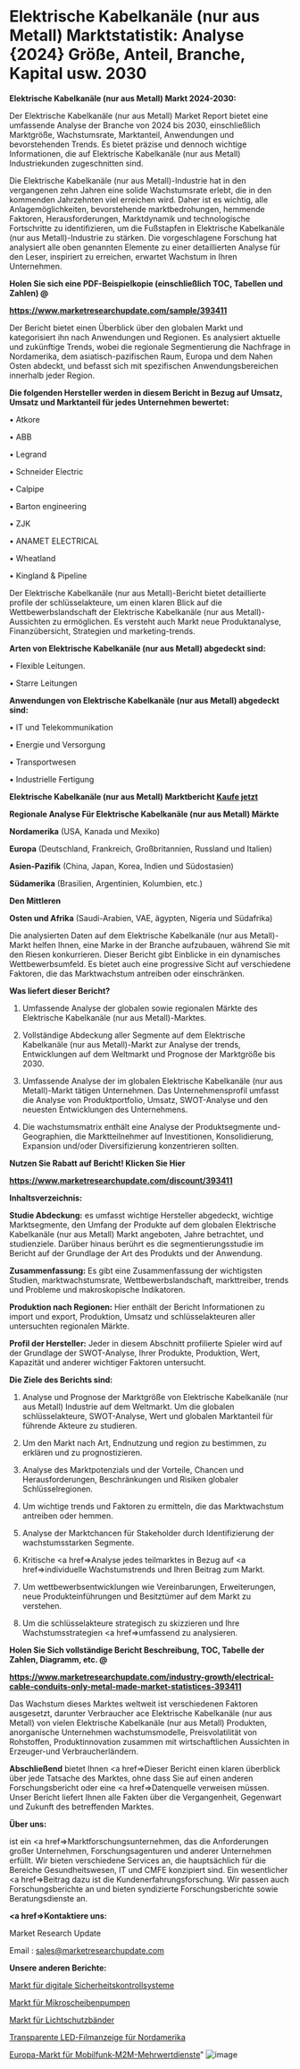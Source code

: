 # Elektrische Kabelkanäle (nur aus Metall) Marktstatistik: Analyse {2024} Größe, Anteil, Branche, Kapital usw. 2030

<strong>Elektrische Kabelkanäle (nur aus Metall) Markt 2024-2030:</strong>

Der Elektrische Kabelkanäle (nur aus Metall) Market Report bietet eine umfassende Analyse der Branche von 2024 bis 2030, einschließlich Marktgröße, Wachstumsrate, Marktanteil, Anwendungen und bevorstehenden Trends. Es bietet präzise und dennoch wichtige Informationen, die auf Elektrische Kabelkanäle (nur aus Metall) Industriekunden zugeschnitten sind.

Die Elektrische Kabelkanäle (nur aus Metall)-Industrie hat in den vergangenen zehn Jahren eine solide Wachstumsrate erlebt, die in den kommenden Jahrzehnten viel erreichen wird. Daher ist es wichtig, alle Anlagemöglichkeiten, bevorstehende marktbedrohungen, hemmende Faktoren, Herausforderungen, Marktdynamik und technologische Fortschritte zu identifizieren, um die Fußstapfen in Elektrische Kabelkanäle (nur aus Metall)-Industrie zu stärken. Die vorgeschlagene Forschung hat analysiert alle oben genannten Elemente zu einer detaillierten Analyse für den Leser, inspiriert zu erreichen, erwartet Wachstum in Ihren Unternehmen.



<strong>Holen Sie sich eine PDF-Beispielkopie (einschließlich TOC, Tabellen und Zahlen) @
</strong>

<strong><a href=https://www.marketresearchupdate.com/sample/393411>

<strong>https://www.marketresearchupdate.com/sample/393411</u></font></a></strong></strong>

Der Bericht bietet einen Überblick über den globalen Markt und kategorisiert ihn nach Anwendungen und Regionen. Es analysiert aktuelle und zukünftige Trends, wobei die regionale Segmentierung die Nachfrage in Nordamerika, dem asiatisch-pazifischen Raum, Europa und dem Nahen Osten abdeckt, und befasst sich mit spezifischen Anwendungsbereichen innerhalb jeder Region.



<strong>Die folgenden Hersteller werden in diesem Bericht in Bezug auf Umsatz, Umsatz und Marktanteil für jedes Unternehmen bewertet:</strong>

• Atkore

• ABB

• Legrand

• Schneider Electric

• Calpipe

• Barton engineering

• ZJK

• ANAMET ELECTRICAL

• Wheatland

• Kingland & Pipeline

Der Elektrische Kabelkanäle (nur aus Metall)-Bericht bietet detaillierte profile der schlüsselakteure, um einen klaren Blick auf die Wettbewerbslandschaft der Elektrische Kabelkanäle (nur aus Metall)-Aussichten zu ermöglichen. Es versteht auch Markt neue Produktanalyse, Finanzübersicht, Strategien und marketing-trends.



<strong>Arten von Elektrische Kabelkanäle (nur aus Metall) abgedeckt sind:</strong>

• Flexible Leitungen.

• Starre Leitungen



<strong>Anwendungen von Elektrische Kabelkanäle (nur aus Metall) abgedeckt sind:</strong>

• IT und Telekommunikation

• Energie und Versorgung

• Transportwesen

• Industrielle Fertigung



<strong>Elektrische Kabelkanäle (nur aus Metall) Marktbericht <a href=https://www.marketresearchupdate.com/buynow/393411>Kaufe jetzt</a></strong>



<strong>Regionale Analyse Für Elektrische Kabelkanäle (nur aus Metall) Märkte</strong>



<strong>Nordamerika</strong> (USA, Kanada und Mexiko)



<strong>Europa</strong> (Deutschland, Frankreich, Großbritannien, Russland und Italien)



<strong>Asien-Pazifik</strong> (China, Japan, Korea, Indien und Südostasien)



<strong>Südamerika</strong> (Brasilien, Argentinien, Kolumbien, etc.)



<strong>Den Mittleren</strong> 

<strong>Osten und Afrika</strong> (Saudi-Arabien, VAE, ägypten, Nigeria und Südafrika)

Die analysierten Daten auf dem Elektrische Kabelkanäle (nur aus Metall)-Markt helfen Ihnen, eine Marke in der Branche aufzubauen, während Sie mit den Riesen konkurrieren. Dieser Bericht gibt Einblicke in ein dynamisches Wettbewerbsumfeld. Es bietet auch eine progressive Sicht auf verschiedene Faktoren, die das Marktwachstum antreiben oder einschränken.



<strong>Was liefert dieser Bericht?</strong>

1. Umfassende Analyse der globalen sowie regionalen Märkte des Elektrische Kabelkanäle (nur aus Metall)-Marktes.

2. Vollständige Abdeckung aller Segmente auf dem Elektrische Kabelkanäle (nur aus Metall)-Markt zur Analyse der trends, Entwicklungen auf dem Weltmarkt und Prognose der Marktgröße bis 2030.

3. Umfassende Analyse der im globalen Elektrische Kabelkanäle (nur aus Metall)-Markt tätigen Unternehmen. Das Unternehmensprofil umfasst die Analyse von Produktportfolio, Umsatz, SWOT-Analyse und den neuesten Entwicklungen des Unternehmens.

4. Die wachstumsmatrix enthält eine Analyse der Produktsegmente und-Geographien, die Marktteilnehmer auf Investitionen, Konsolidierung, Expansion und/oder Diversifizierung konzentrieren sollten.



<strong>Nutzen Sie Rabatt auf Bericht! Klicken Sie Hier
</strong>

<strong><a href=https://www.marketresearchupdate.com/discount/393411>https://www.marketresearchupdate.com/discount/393411</b></u></font></strong></a>



<strong>Inhaltsverzeichnis:</strong>



<strong>Studie Abdeckung:</strong> es umfasst wichtige Hersteller abgedeckt, wichtige Marktsegmente, den Umfang der Produkte auf dem globalen Elektrische Kabelkanäle (nur aus Metall) Markt angeboten, Jahre betrachtet, und studienziele. Darüber hinaus berührt es die segmentierungsstudie im Bericht auf der Grundlage der Art des Produkts und der Anwendung.



<strong>Zusammenfassung:</strong> Es gibt eine Zusammenfassung der wichtigsten Studien, marktwachstumsrate, Wettbewerbslandschaft, markttreiber, trends und Probleme und makroskopische Indikatoren.



<strong>Produktion nach Regionen:</strong> Hier enthält der Bericht Informationen zu import und export, Produktion, Umsatz und schlüsselakteuren aller untersuchten regionalen Märkte.



<strong>Profil der Hersteller:</strong> Jeder in diesem Abschnitt profilierte Spieler wird auf der Grundlage der SWOT-Analyse, Ihrer Produkte, Produktion, Wert, Kapazität und anderer wichtiger Faktoren untersucht.



<strong>Die Ziele des Berichts sind:</strong>

1) Analyse und Prognose der Marktgröße von Elektrische Kabelkanäle (nur aus Metall) Industrie auf dem Weltmarkt.
Um die globalen schlüsselakteure, SWOT-Analyse, Wert und globalen Marktanteil für führende Akteure zu studieren.

2) Um den Markt nach Art, Endnutzung und region zu bestimmen, zu erklären und zu prognostizieren.

3) Analyse des Marktpotenzials und der Vorteile, Chancen und Herausforderungen, Beschränkungen und Risiken globaler Schlüsselregionen.

4) Um wichtige trends und Faktoren zu ermitteln, die das Marktwachstum antreiben oder hemmen.

5) Analyse der Marktchancen für Stakeholder durch Identifizierung der wachstumsstarken Segmente.

6) Kritische <a href=>Analyse</a> jedes teilmarktes in Bezug auf <a href=>individuelle</a> Wachstumstrends und Ihren Beitrag zum Markt.

7) Um wettbewerbsentwicklungen wie Vereinbarungen, Erweiterungen, neue Produkteinführungen und Besitztümer auf dem Markt zu verstehen.

8) Um die schlüsselakteure strategisch zu skizzieren und Ihre Wachstumsstrategien <a href=>umfassend</a> zu analysieren.



<strong>Holen Sie Sich vollständige Bericht Beschreibung, TOC, Tabelle der Zahlen, Diagramm, etc. @ </strong>

<strong><a href=https://www.marketresearchupdate.com/industry-growth/electrical-cable-conduits-only-metal-made-market-statistices-393411>https://www.marketresearchupdate.com/industry-growth/electrical-cable-conduits-only-metal-made-market-statistices-393411</a></font></strong>

Das Wachstum dieses Marktes weltweit ist verschiedenen Faktoren ausgesetzt, darunter Verbraucher ace Elektrische Kabelkanäle (nur aus Metall) von vielen Elektrische Kabelkanäle (nur aus Metall) Produkten, anorganische Unternehmen wachstumsmodelle, Preisvolatilität von Rohstoffen, Produktinnovation zusammen mit wirtschaftlichen Aussichten in Erzeuger-und Verbraucherländern.



<strong>Abschließend</strong> bietet Ihnen <a href=>Dieser</a> Bericht einen klaren überblick über jede Tatsache des Marktes, ohne dass Sie auf einen anderen Forschungsbericht oder eine <a href=>Datenquelle</a> verweisen müssen. Unser Bericht liefert Ihnen alle Fakten über die Vergangenheit, Gegenwart und Zukunft des betreffenden Marktes.



<strong>Über uns:</strong>

 ist ein <a href=>Marktfors</a>chungsunternehmen, das die Anforderungen großer Unternehmen, Forschungsagenturen und anderer Unternehmen erfüllt. Wir bieten verschiedene Services an, die hauptsächlich für die Bereiche Gesundheitswesen, IT und CMFE konzipiert sind. Ein wesentlicher <a href=>Beitrag</a> dazu ist die Kundenerfahrungsforschung. Wir passen auch Forschungsberichte an und bieten syndizierte Forschungsberichte sowie Beratungsdienste an.



<strong><a href=>Kontaktiere uns:</a></strong>

Market Research Update

Email : sales@marketresearchupdate.com



<strong>Unsere anderen Berichte:</strong>

<a href=https://www.linkedin.com/pulse/digital-security-control-system-market-2023-challenges>Markt für digitale Sicherheitskontrollsysteme</a>

<a href=https://www.linkedin.com/pulse/micro-disc-pumpings-market-research>Markt für Mikroscheibenpumpen</a>

<a href=https://www.linkedin.com/pulse/light-shielding-tape-market-size-trends-consumption>Markt für Lichtschutzbänder</a>

<a href=https://www.linkedin.com/pulse/north-america-transparent-led-film-display>Transparente LED-Filmanzeige für Nordamerika</a>

<a href=https://www.linkedin.com/pulse/europe-cellular-m2m-value-added-services-market>Europa-Markt für Mobilfunk-M2M-Mehrwertdienste</a>"
![image](https://github.com/meghapanth/markettrends/assets/163847665/e057734b-5c8e-4d59-a923-60af45d83603)

